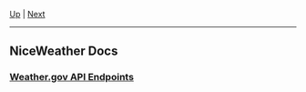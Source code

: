 [Up](../README.md) | [Next](Endpoints/README.md)
<hr>

## NiceWeather Docs

### [Weather.gov API Endpoints](Endpoints/README.md)

